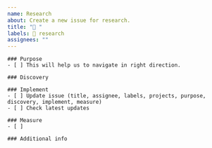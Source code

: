 ```yaml
---
name: Research
about: Create a new issue for research.
title: "🔭 "
labels: 🔭 research
assignees: ""
---
```


```[tasklist]
### Purpose
- [ ] This will help us to navigate in right direction.
```

```[tasklist]
### Discovery
```

```[tasklist]
### Implement
- [ ] Update issue (title, assignee, labels, projects, purpose, discovery, implement, measure)
- [ ] Check latest updates
```

```[tasklist]
### Measure
- [ ] 
```

```[tasklist]
### Additional info
```
